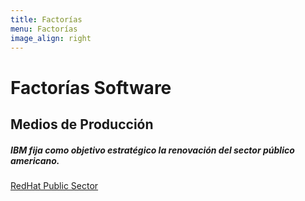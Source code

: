 ```yaml
---
title: Factorías
menu: Factorías
image_align: right
---
```


# Factorías Software
## Medios de Producción
##### IBM fija como objetivo estratégico la renovación del sector público americano.
<a href="https://redhatgov.io/" class="btn btn-primary btn-lg" target="_blank">RedHat Public Sector</a>

